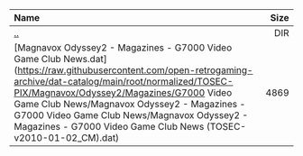 |Name|Size|
|:---|---:|
|[..](../index.html)|DIR|
|[Magnavox Odyssey2 - Magazines - G7000 Video Game Club News.dat](https://raw.githubusercontent.com/open-retrogaming-archive/dat-catalog/main/root/normalized/TOSEC-PIX/Magnavox/Odyssey2/Magazines/G7000 Video Game Club News/Magnavox Odyssey2 - Magazines - G7000 Video Game Club News/Magnavox Odyssey2 - Magazines - G7000 Video Game Club News (TOSEC-v2010-01-02_CM).dat)|4869|
